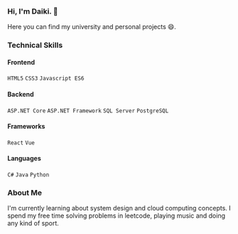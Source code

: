 ### Hi, I'm Daiki. 👋

Here you can find my university and personal projects 😄.

### Technical Skills
#### Frontend
`HTML5` `CSS3` `Javascript ES6`

#### Backend
`ASP.NET Core` `ASP.NET Framework` `SQL Server` `PostgreSQL`

#### Frameworks 
`React` `Vue`

#### Languages
`C#` `Java` `Python`

### About Me
I'm currently learning about system design and cloud computing concepts. 
I spend my free time solving problems in leetcode, playing music and doing any kind of sport.
